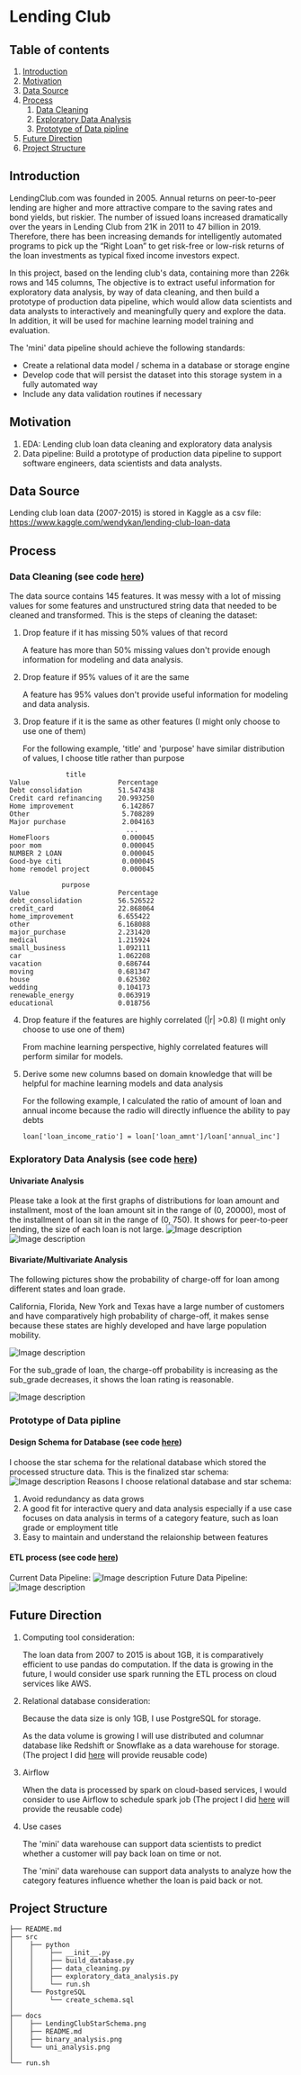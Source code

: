 # Lending Club


## Table of contents
1. [Introduction](#Introduction)
2. [Motivation](#Motivation)
3. [Data Source](#Data-Source)
4. [Process](#Process)
    1. [Data Cleaning](#Data-Cleaning-see-code-here)
    2. [Exploratory Data Analysis](#Exploratory-Data-Analysis-see-code-here)
    3. [Prototype of Data pipline](#Prototype-of-Data-pipline) 
5. [Future Direction](#Future-Improvements)
6. [Project Structure](#Project-Structure)


## Introduction
LendingClub.com was founded in 2005. Annual returns on peer-to-peer lending are higher and more attractive compare to the saving rates and bond yields, but riskier. The number of issued loans increased dramatically over the years in Lending Club from 21K in 2011 to 47 billion in 2019. Therefore, there has been increasing demands for intelligently automated programs to pick up the “Right Loan” to get risk-free or low-risk returns of the loan investments as typical fixed income investors expect. 

In this project, based on the lending club's data, containing more than 226k rows and 145 columns, The objective is to extract useful information for exploratory data analysis, by way of  data cleaning, and then build a prototype of production data pipeline, which would allow data scientists and data analysts to interactively and meaningfully query and explore the data. In addition, it will be used for machine learning model training and evaluation.

The 'mini' data pipeline should achieve the following standards:
- Create a relational data model / schema in a database or storage engine
- Develop code that will persist the dataset into this storage system in a fully automated way
- Include any data validation routines if necessary


## Motivation
 1. EDA: Lending club loan data cleaning and exploratory data analysis
 2. Data pipeline: Build a prototype of production data pipeline to support software engineers, data scientists and data analysts.


## Data Source
Lending club loan data (2007-2015) is stored in Kaggle as a csv file: https://www.kaggle.com/wendykan/lending-club-loan-data


## Process
### Data Cleaning (see code [here](src/python/data_cleaning.py))
The data source contains 145 features. It was messy with a lot of missing values for some features and unstructured string data that needed to be cleaned and transformed.
This is the steps of cleaning the dataset:
1. Drop feature if it has missing 50% values of that record
 
    A feature has more than 50% missing values don't provide enough information for modeling and data analysis.
2. Drop feature if 95% values of it are the same 
 
    A feature has 95% values don't provide useful information for modeling and data analysis.
3. Drop feature if it is the same as other features (I might only choose to use one of them)

    For the following example, 'title' and 'purpose' have similar distribution of values, I choose title rather than purpose
```            
              title   
Value                      Percentage 
Debt consolidation         51.547438
Credit card refinancing    20.993250
Home improvement            6.142867
Other                       5.708289
Major purchase              2.004163
                             ...    
HomeFloors                  0.000045
poor mom                    0.000045
NUMBER 2 LOAN               0.000045
Good-bye citi               0.000045
home remodel project        0.000045
```
```
             purpose
Value                      Percentage  
debt_consolidation         56.526522
credit_card                22.868064
home_improvement           6.655422
other                      6.168088
major_purchase             2.231420
medical                    1.215924
small_business             1.092111
car                        1.062208
vacation                   0.686744
moving                     0.681347
house                      0.625302
wedding                    0.104173
renewable_energy           0.063919
educational                0.018756
```

4. Drop feature if the features are highly correlated (|r| >0.8) (I might only choose to use one of them)
 
    From machine learning perspective, highly correlated features will perform similar for models.
5. Derive some new columns based on domain knowledge that will be helpful for machine learning models and data analysis
    
    For the following example, I calculated the ratio of amount of loan and annual income because the radio will directly influence the ability to pay debts
    
    ```
    loan['loan_income_ratio'] = loan['loan_amnt']/loan['annual_inc']
    ```

### Exploratory Data Analysis (see code [here](src/python/exploratory_data_analysis.py))
#### Univariate Analysis

Please take a look at the first graphs of distributions for loan amount and installment, most of the loan amount sit in the range of (0, 20000), most of the installment of loan sit in the range of (0, 750). It shows for peer-to-peer lending, the size of each loan is not large.
![Image description](docs/loan_amnt.png)   
![Image description](docs/installment.png)

#### Bivariate/Multivariate Analysis

The following pictures show the probability of charge-off for loan among different states and loan grade.

California, Florida, New York and Texas have a large number of customers and have comparatively high probability of charge-off, it makes sense because these states are highly developed and have large population mobility.

![Image description](docs/binary_analysis.png)

For the sub_grade of loan, the charge-off probability is increasing as the sub_grade decreases, it shows the loan rating is reasonable.

![Image description](docs/sub_grade.png)

### Prototype of Data pipline 
#### Design Schema for Database (see code [here](src/PostgreSQL/create_schema.sql))
I choose the star schema for the relational database which stored the processed structure data.
This is the finalized star schema:
![Image description](docs/LendingClubStarSchema.png)
Reasons I choose relational database and star schema:
 1. Avoid redundancy as data grows
 2. A good fit for interactive query and data analysis especially if a use case focuses on data analysis in terms of a category feature, such as loan grade or employment title
 3. Easy to maintain and understand the relaionship between features
 
#### ETL process (see code [here](src/python/build_database.py))
Current Data Pipeline:
![Image description](docs/current_data_pipeline.png)
Future Data Pipeline:
![Image description](docs/future_data_pipeline.png)


## Future Direction
1. Computing tool consideration:
   
   The loan data from 2007 to 2015 is about 1GB, it is comparatively efficient to use pandas do computation. If the data is growing in the future, I would consider use spark running the ETL process on cloud services like AWS.
   
2. Relational database consideration:

   Because the data size is only 1GB, I use PostgreSQL for storage.
   
   As the data volume is growing I will use distributed and columnar database like Redshift or Snowflake as a data warehouse for storage. (The project I did [here](https://github.com/xuzifan08/Trending_of_Reddit/blob/master/src/spark/read_process.py) will provide reusable code)
   
3. Airflow

   When the data is processed by spark on cloud-based services, I would consider to use Airflow to schedule spark job (The project I did [here](https://github.com/xuzifan08/Trending_of_Reddit/blob/master/src/airflow/schedule.py) will provide the reusable code)
   
5. Use cases
   
   The 'mini' data warehouse can support data scientists to predict whether a customer will pay back loan on time or not.
   
   The 'mini' data warehouse can support data analysts to analyze how the category features influence whether the loan is paid back or not.
   
 
## Project Structure   
 ```
├── README.md
├── src
│    ├── python
│    │    ├── __init__.py
│    │    ├── build_database.py
│    │    ├── data_cleaning.py
│    │    ├── exploratory_data_analysis.py 
│    │    └── run.sh
│    └── PostgreSQL
│         └── create_schema.sql
│    
├── docs
│    ├── LendingClubStarSchema.png
│    ├── README.md
│    ├── binary_analysis.png
│    └── uni_analysis.png
│
└── run.sh
``` 
